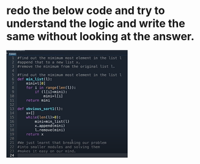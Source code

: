 # redo the below code and try to understand the logic and write the same without looking at the answer.
![alt text](image.png)